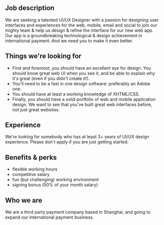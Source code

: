 Job description
---------------
We are seeking a talented UI/UX Designer with a passion for designing
user interfaces and experiences for the web, mobile, email and social to
join our mighty team & help us design & refine the interface for our new
web app. Our app is a groundbreaking technological & design achievement
in international payment. And we need you to make it even better.

Things we're looking for
------------------------
- First and foremost, you should have an excellent eye for design. You
  should know great web UI when you see it, and be able to explain why
  it's great (even if you didn't create it!).
- You'll need to be a fast in one design software: preferably an Adobe one.
- You should have at least a working knowledge of XHTML/CSS.
- Finally, you should have a solid portfolio of web and mobile
  application design. We want to see that you've built great web
  interfaces before, not just great websites.

Experience
----------
We're looking for somebody who has at least 3+ years of UI/UX design
experience. Please don't apply if you are just getting started.

Benefits & perks
----------------
- flexible working hours
- competitive salary
- fun (but challenging) working environment
- signing bonus (50% of your month salary)

Who we are
----------
We are a third party payment company based in Shanghai, and going to
expand our international payment business.
